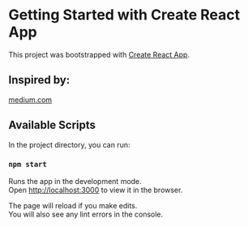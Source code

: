 # Getting Started with Create React App

This project was bootstrapped with [Create React App](https://github.com/facebook/create-react-app).

## Inspired by:

[medium.com](https://medium.com/better-programming/server-sent-events-on-react-and-spring-webflux-5f532b04633)

## Available Scripts

In the project directory, you can run:

### `npm start`

Runs the app in the development mode.\
Open [http://localhost:3000](http://localhost:3000) to view it in the browser.

The page will reload if you make edits.\
You will also see any lint errors in the console.
